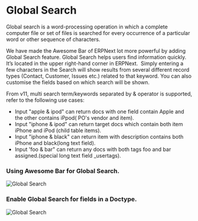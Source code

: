 <!-- add-breadcrumbs -->
# Global Search

Global search is a word-processing operation in which a complete computer file or set of files is searched for every occurrence of a particular word or other sequence of characters.

We have made the Awesome Bar of ERPNext lot more powerful by adding Global Search feature. 
Global Search helps users find information quickly. It’s located in the upper right-hand corner in ERPNext.  Simply entering a few characters in the Search will show results from several different record types (Contact, Customer, Issues etc.) related to that keyword. You can also customise the fields based on which search will be shown.

From v11, multi search term/keywords separated by & operator is supported, refer to the following use cases:

- Input "apple & ipod" can return docs with one field contain Apple and the other contains iPpod( PO's vendor and item).
- Input "iphone & ipod" can return target docs which contain both item iPhone and iPod (child table items).
- Input "iphone & black" can return item with description contains both iPhone and black(long text field).
- Input 'foo & bar" can return any docs with both tags foo and bar assigned.(special long text field _usertags).

### Using Awesome Bar for Global Search.

<img alt="Global Search" class="screenshot" src="{{docs_base_url}}/assets/img/articles/global-search/global-search.gif">

### Enable Global Search for fields in a Doctype.

<img alt="Global Search" class="screenshot" src="{{docs_base_url}}/assets/img/articles/global-search/enable-global-search.gif">

